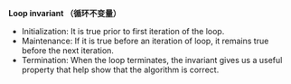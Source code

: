 **Loop invariant （循环不变量）**
- Initialization: It is true prior to first iteration of the loop.
- Maintenance: If it is true before an iteration of loop, it remains true before the next iteration.
- Termination: When the loop terminates, the invariant gives us a useful property that help show that the algorithm is correct.
